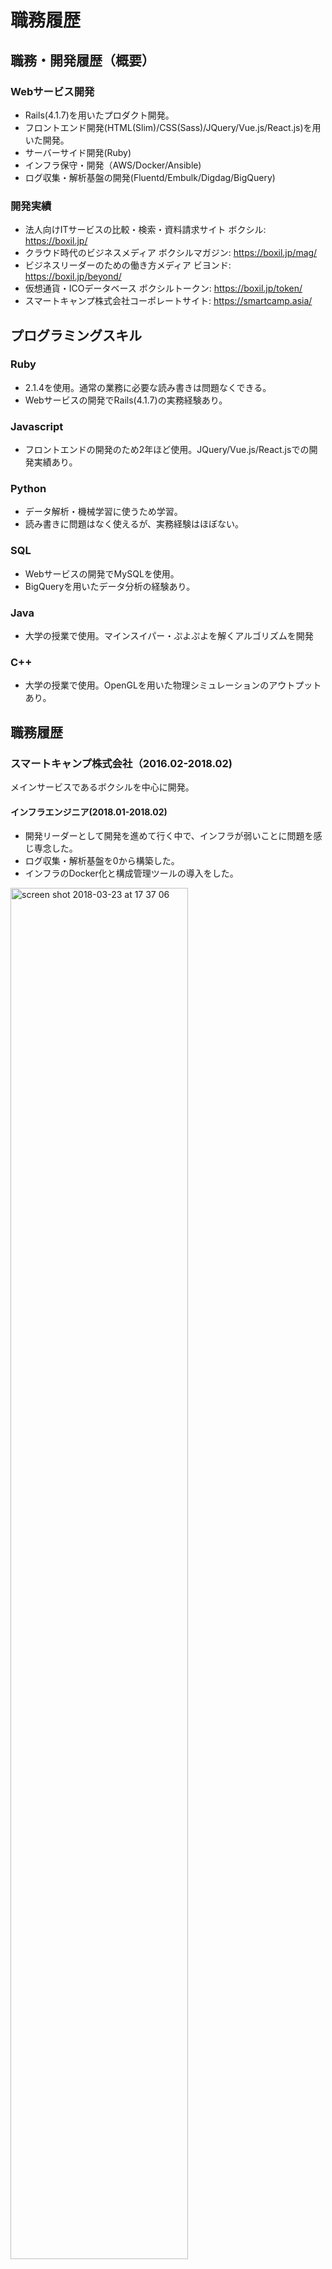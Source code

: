# 職務履歴

## 職務・開発履歴（概要）

### Webサービス開発
- Rails(4.1.7)を用いたプロダクト開発。
- フロントエンド開発(HTML(Slim)/CSS(Sass)/JQuery/Vue.js/React.js)を用いた開発。
- サーバーサイド開発(Ruby)
- インフラ保守・開発（AWS/Docker/Ansible)
- ログ収集・解析基盤の開発(Fluentd/Embulk/Digdag/BigQuery)

### 開発実績
- 法人向けITサービスの比較・検索・資料請求サイト ボクシル: https://boxil.jp/
- クラウド時代のビジネスメディア ボクシルマガジン: https://boxil.jp/mag/
- ビジネスリーダーのための働き方メディア ビヨンド: https://boxil.jp/beyond/
- 仮想通貨・ICOデータベース ボクシルトークン: https://boxil.jp/token/
- スマートキャンプ株式会社コーポレートサイト: https://smartcamp.asia/

## プログラミングスキル
### Ruby
- 2.1.4を使用。通常の業務に必要な読み書きは問題なくできる。
- Webサービスの開発でRails(4.1.7)の実務経験あり。

### Javascript
- フロントエンドの開発のため2年ほど使用。JQuery/Vue.js/React.jsでの開発実績あり。

### Python
- データ解析・機械学習に使うため学習。
- 読み書きに問題はなく使えるが、実務経験はほぼない。

### SQL
- Webサービスの開発でMySQLを使用。
- BigQueryを用いたデータ分析の経験あり。

### Java
- 大学の授業で使用。マインスイパー・ぷよぷよを解くアルゴリズムを開発

### C++
- 大学の授業で使用。OpenGLを用いた物理シミュレーションのアウトプットあり。

## 職務履歴
### スマートキャンプ株式会社（2016.02-2018.02)
メインサービスであるボクシルを中心に開発。

#### インフラエンジニア(2018.01-2018.02)
- 開発リーダーとして開発を進めて行く中で、インフラが弱いことに問題を感じ専念した。
- ログ収集・解析基盤を0から構築した。
- インフラのDocker化と構成管理ツールの導入をした。

<img width="75%" alt="screen shot 2018-03-23 at 17 37 06" src="https://user-images.githubusercontent.com/13075793/37819595-5889bda4-2ec1-11e8-9dca-42099546f8bf.png">

#### プロダクト開発リーダー(2017.07-2018.01)
- 4人の開発メンバーの統括とプロダクト企画、レビュー、リリース、インフラ全てに責任を持った。
- 働き方改革メディアBeyondを2017年9月に、ICO比較サイトBoxilTokenを2017年10月にリリース
- MVPとDataDrivenを標語に開発チームを率いた。リソースが少ない中で最大の成果（売り上げ）を出すために、全てDataベースで判断し、最低限の必要な物を見つけてスピーディーに実装して行く(MVP)ことを目指した。それが2ヵ月連続プロダクトリリースに繋がった。

##### 特に成果をあげた施策
[この先やってみたいこと](./motivation_letter)に記載した通り、「データを施策の根拠にすること」「施策の効果を検証する」ことに注力した。

- CVページの開発
  - CVしたユーザーの再CV率が高いことに注目し、CV後に一つのページにユーザーを集め、レコメンド等を行った。
  - 開発したCVページはABテストの成果もあり、サイトで一番CVRが高いページになった。
- ユーザー経路分析の実施
  - ユーザーの経路の傾向を確認し、それに沿ってABテストを繰り返し実施した。
  - 2ヵ月でCV数150%を達成した。
- ホワイトペーパーの開発
  - ユーザーは同カテゴリのサービスでCVしている傾向に注目し、同じカテゴリの「選び方ガイド」としてホワイトペーパーを開発提案した。
  - サービスで一番のCV数を出す商材になった。

#### プロダクト開発(2016.02-2017.07)
ボクシルの開発を中心に行った。
- フロントエンド開発
- サーバーサイド開発
- テストの導入
- コーディングルールの導入
